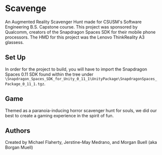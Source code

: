 # Scavenge

An Augmented Reality Scavenger Hunt made for CSUSM's Software Engineering B.S. Capstone course. This project was sponsored by Qualcomm, creators of the Snapdragon Spaces SDK for their mobile phone processors. The HMD for this project was the Lenovo ThinkReality A3 glassess.

## Set Up
In order for the project to build, you will have to import the Snapdragon Spaces 0.11 SDK found within the tree under `\Snapdragon_Spaces_SDK_for_Unity_0_11_1\UnityPackage\SnapdragonSpaces_Package_0_11_1.tgz`. 

## Game 
Themed as a paranoia-inducing horror scavenger hunt for souls, we did our best to create a gaming experience in the spirit of fun.


## Authors
Created by Michael Flaherty, Jerstine-May Medrano, and Morgan Buell (aka Borgan Muell)